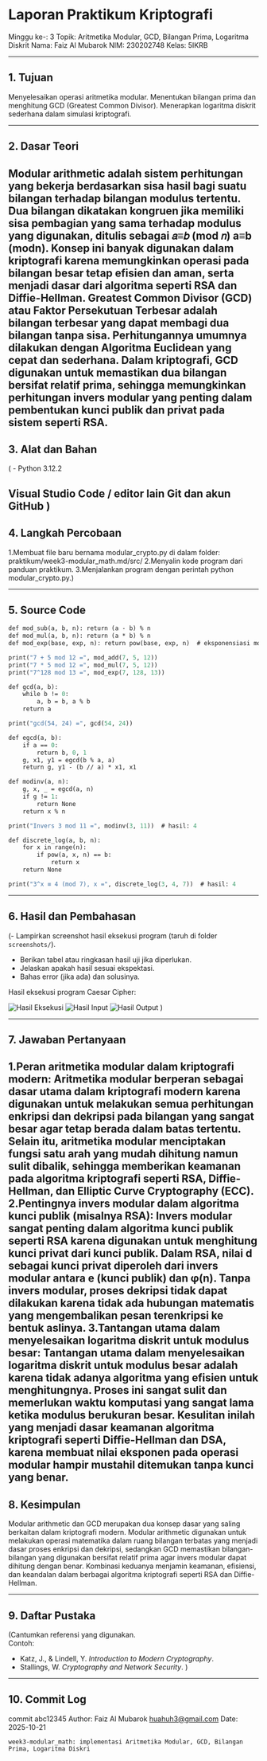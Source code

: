 # Laporan Praktikum Kriptografi
Minggu ke-: 3
Topik: Aritmetika Modular, GCD, Bilangan Prima, Logaritma Diskrit
Nama: Faiz Al Mubarok
NIM: 230202748 
Kelas: 5IKRB

---

## 1. Tujuan
Menyelesaikan operasi aritmetika modular.
Menentukan bilangan prima dan menghitung GCD (Greatest Common Divisor).
Menerapkan logaritma diskrit sederhana dalam simulasi kriptografi.


---

## 2. Dasar Teori
Modular arithmetic adalah sistem perhitungan yang bekerja berdasarkan sisa hasil bagi suatu bilangan terhadap bilangan modulus tertentu. Dua bilangan dikatakan kongruen jika memiliki sisa pembagian yang sama terhadap modulus yang digunakan, ditulis sebagai 𝑎≡𝑏 (mod 𝑛) a≡b (modn). Konsep ini banyak digunakan dalam kriptografi karena memungkinkan operasi pada bilangan besar tetap efisien dan aman, serta menjadi dasar dari algoritma seperti RSA dan Diffie-Hellman. Greatest Common Divisor (GCD) atau Faktor Persekutuan Terbesar adalah bilangan terbesar yang dapat membagi dua bilangan tanpa sisa. Perhitungannya umumnya dilakukan dengan Algoritma Euclidean yang cepat dan sederhana. Dalam kriptografi, GCD digunakan untuk memastikan dua bilangan bersifat relatif prima, sehingga memungkinkan perhitungan invers modular yang penting dalam pembentukan kunci publik dan privat pada sistem seperti RSA.
---

## 3. Alat dan Bahan
( - Python 3.12.2

Visual Studio Code / editor lain
Git dan akun GitHub
)
---

## 4. Langkah Percobaan
1.Membuat file baru bernama modular_crypto.py di dalam folder: praktikum/week3-modular_math.md/src/
2.Menyalin kode program dari panduan praktikum.
3.Menjalankan program dengan perintah python modular_crypto.py.)


---

## 5. Source Code

```def mod_add(a, b, n): return (a + b) % n
def mod_sub(a, b, n): return (a - b) % n
def mod_mul(a, b, n): return (a * b) % n
def mod_exp(base, exp, n): return pow(base, exp, n)  # eksponensiasi modular

print("7 + 5 mod 12 =", mod_add(7, 5, 12))
print("7 * 5 mod 12 =", mod_mul(7, 5, 12))
print("7^128 mod 13 =", mod_exp(7, 128, 13))

def gcd(a, b):
    while b != 0:
        a, b = b, a % b
    return a

print("gcd(54, 24) =", gcd(54, 24))

def egcd(a, b):
    if a == 0:
        return b, 0, 1
    g, x1, y1 = egcd(b % a, a)
    return g, y1 - (b // a) * x1, x1

def modinv(a, n):
    g, x, _ = egcd(a, n)
    if g != 1:
        return None
    return x % n

print("Invers 3 mod 11 =", modinv(3, 11))  # hasil: 4

def discrete_log(a, b, n):
    for x in range(n):
        if pow(a, x, n) == b:
            return x
    return None

print("3^x ≡ 4 (mod 7), x =", discrete_log(3, 4, 7))  # hasil: 4
```

---

## 6. Hasil dan Pembahasan
(- Lampirkan screenshot hasil eksekusi program (taruh di folder `screenshots/`).  
- Berikan tabel atau ringkasan hasil uji jika diperlukan.  
- Jelaskan apakah hasil sesuai ekspektasi.  
- Bahas error (jika ada) dan solusinya. 

Hasil eksekusi program Caesar Cipher:

![Hasil Eksekusi](screenshot/output.png)
![Hasil Input](screenshot/input.png)
![Hasil Output](screenshot/output.png)
)

---

## 7. Jawaban Pertanyaan
1.Peran aritmetika modular dalam kriptografi modern: Aritmetika modular berperan sebagai dasar utama dalam kriptografi modern karena digunakan untuk melakukan semua perhitungan enkripsi dan dekripsi pada bilangan yang sangat besar agar tetap berada dalam batas tertentu. Selain itu, aritmetika modular menciptakan fungsi satu arah yang mudah dihitung namun sulit dibalik, sehingga memberikan keamanan pada algoritma kriptografi seperti RSA, Diffie-Hellman, dan Elliptic Curve Cryptography (ECC).
2.Pentingnya invers modular dalam algoritma kunci publik (misalnya RSA): Invers modular sangat penting dalam algoritma kunci publik seperti RSA karena digunakan untuk menghitung kunci privat dari kunci publik. Dalam RSA, nilai d sebagai kunci privat diperoleh dari invers modular antara e (kunci publik) dan φ(n). Tanpa invers modular, proses dekripsi tidak dapat dilakukan karena tidak ada hubungan matematis yang mengembalikan pesan terenkripsi ke bentuk aslinya.
3.Tantangan utama dalam menyelesaikan logaritma diskrit untuk modulus besar: Tantangan utama dalam menyelesaikan logaritma diskrit untuk modulus besar adalah karena tidak adanya algoritma yang efisien untuk menghitungnya. Proses ini sangat sulit dan memerlukan waktu komputasi yang sangat lama ketika modulus berukuran besar. Kesulitan inilah yang menjadi dasar keamanan algoritma kriptografi seperti Diffie-Hellman dan DSA, karena membuat nilai eksponen pada operasi modular hampir mustahil ditemukan tanpa kunci yang benar.
---

## 8. Kesimpulan
Modular arithmetic dan GCD merupakan dua konsep dasar yang saling berkaitan dalam kriptografi modern. Modular arithmetic digunakan untuk melakukan operasi matematika dalam ruang bilangan terbatas yang menjadi dasar proses enkripsi dan dekripsi, sedangkan GCD memastikan bilangan-bilangan yang digunakan bersifat relatif prima agar invers modular dapat dihitung dengan benar. Kombinasi keduanya menjamin keamanan, efisiensi, dan keandalan dalam berbagai algoritma kriptografi seperti RSA dan Diffie-Hellman.


---

## 9. Daftar Pustaka
(Cantumkan referensi yang digunakan.  
Contoh:  
- Katz, J., & Lindell, Y. *Introduction to Modern Cryptography*.  
- Stallings, W. *Cryptography and Network Security*.  )

---

## 10. Commit Log
commit abc12345
Author: Faiz Al Mubarok <huahuh3@gmail.com>
Date:   2025-10-21

    week3-modular_math: implementasi Aritmetika Modular, GCD, Bilangan Prima, Logaritma Diskri


